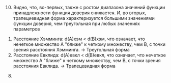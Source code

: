 10. Видно, что, во-первых, также с ростом диапазона значений
функции принадлежности функция доверия снижается. И, во вторых,
трапециевидная форма характеризуется большими значениями функции доверия, чем треугольная при любых значениях параметров
   1) Расстояние Хэмминга: d(A)хэм < d(B)хэм, что означает, что нечеткое множество A "ближе" к четкому множеству, чем B, с точки зрения расстояния Хэмминга. -> Треугольная форма
   2) Расстояние Евклида: d(A)евкл < d(B)евкл, что означает, что нечеткое множество A "ближе" к четкому множеству, чем B, с точки зрения расстояния Евклида. -> Трапецевидная форма
8. 
